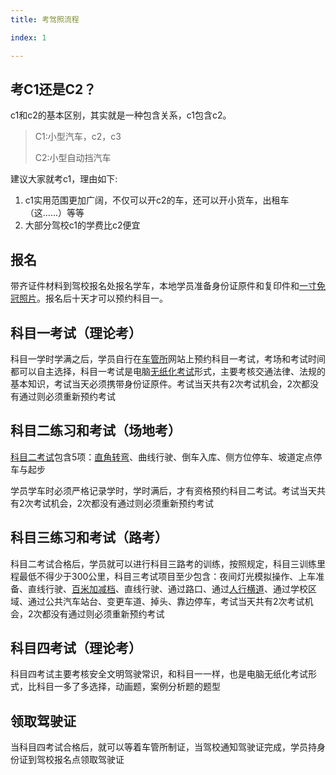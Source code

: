```yaml
---
title: 考驾照流程

index: 1

---
```


## 考C1还是C2？

c1和c2的基本区别，其实就是一种包含关系，c1包含c2。

> C1:小型汽车，c2，c3
>
> C2:小型自动挡汽车
>

建议大家就考c1，理由如下:

1. c1实用范围更加广阔，不仅可以开c2的车，还可以开小货车，出租车（这......）等等
2. 大部分驾校c1的学费比c2便宜

## **报名**

带齐证件材料到驾校报名处报名学车，本地学员准备身份证原件和复印件和[一寸免冠照片](https://www.zhihu.com/search?q=一寸免冠照片&search_source=Entity&hybrid_search_source=Entity&hybrid_search_extra={"sourceType"%3A"answer"%2C"sourceId"%3A836167233})。报名后十天才可以预约科目一。

## **科目一考试（理论考）**

科目一学时学满之后，学员自行在[车管所](https://www.zhihu.com/search?q=车管所&search_source=Entity&hybrid_search_source=Entity&hybrid_search_extra={"sourceType"%3A"answer"%2C"sourceId"%3A836167233})网站上预约科目一考试，考场和考试时间都可以自主选择，科目一考试是电脑[无纸化考试](https://www.zhihu.com/search?q=无纸化考试&search_source=Entity&hybrid_search_source=Entity&hybrid_search_extra={"sourceType"%3A"answer"%2C"sourceId"%3A836167233})形式，主要考核交通法律、法规的基本知识，考试当天必须携带身份证原件。考试当天共有2次考试机会，2次都没有通过则必须重新预约考试

## **科目二练习和考试（场地考）**

[科目二考试](https://www.zhihu.com/search?q=科目二考试&search_source=Entity&hybrid_search_source=Entity&hybrid_search_extra={"sourceType"%3A"answer"%2C"sourceId"%3A836167233})包含5项：[直角转弯](https://www.zhihu.com/search?q=直角转弯&search_source=Entity&hybrid_search_source=Entity&hybrid_search_extra={"sourceType"%3A"answer"%2C"sourceId"%3A836167233})、曲线行驶、倒车入库、侧方位停车、坡道定点停车与起步

学员学车时必须严格记录学时，学时满后，才有资格预约科目二考试。考试当天共有2次考试机会，2次都没有通过则必须重新预约考试

## **科目三练习和考试（路考）**

科目二考试合格后，学员就可以进行科目三路考的训练，按照规定，科目三训练里程最低不得少于300公里，科目三考试项目至少包含：夜间灯光模拟操作、上车准备、直线行驶、[百米加减档](https://www.zhihu.com/search?q=百米加减档&search_source=Entity&hybrid_search_source=Entity&hybrid_search_extra={"sourceType"%3A"answer"%2C"sourceId"%3A836167233})、直线行驶、通过路口、通过[人行横道](https://www.zhihu.com/search?q=人行横道&search_source=Entity&hybrid_search_source=Entity&hybrid_search_extra={"sourceType"%3A"answer"%2C"sourceId"%3A836167233})、通过学校区域、通过公共汽车站台、变更车道、掉头、靠边停车，考试当天共有2次考试机会，2次都没有通过则必须重新预约考试

## **科目四考试（理论考）**

科目四考试主要考核安全文明驾驶常识，和科目一一样，也是电脑无纸化考试形式，比科目一多了多选择，动画题，案例分析题的题型

## **领取驾驶证**

当科目四考试合格后，就可以等着车管所制证，当驾校通知驾驶证完成，学员持身份证到驾校报名点领取驾驶证
